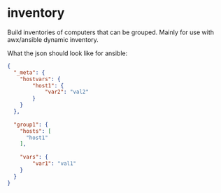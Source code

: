# inventory
Build inventories of computers that can be grouped. Mainly for use with awx/ansible dynamic inventory.


What the json should look like for ansible:
```json
{
  "_meta": {
    "hostvars": {
        "host1": {
            "var2": "val2"
        }
    }
  },
  
  "group1": {
    "hosts": [
      "host1"
    ],
    
    "vars": {
        "var1": "val1"
    }
  }
}
```